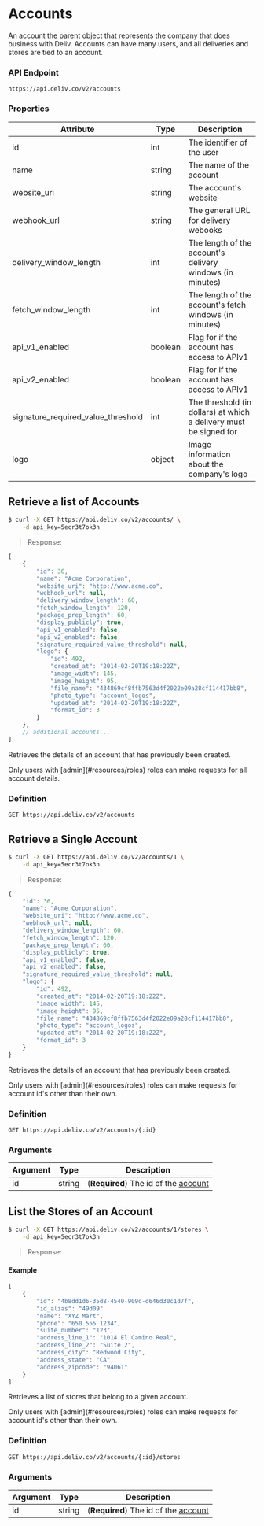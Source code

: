 # Accounts

An account the parent object that represents the company that does business 
with Deliv. Accounts can have many users, and all deliveries and stores are 
tied to an account. 

### API Endpoint
`https://api.deliv.co/v2/accounts`

### Properties

|Attribute           |Type       |Description       |
|--------------------|-----------|------------------|
|id                       |int        |The identifier of the user |
|name                     |string     |The name of the account    |
|website\_uri             |string     |The account's website      |
|webhook\_url             |string     |The general URL for delivery webooks |
|delivery\_window\_length |int        |The length of the account's delivery windows (in minutes) |
|fetch\_window\_length    |int        |The length of the account's fetch windows (in minutes) |
|api\_v1\_enabled         |boolean    |Flag for if the account has access to APIv1 |
|api\_v2\_enabled         |boolean    |Flag for if the account has access to APIv1 |
|signature_required_value_threshold|int|The threshold (in dollars) at which a delivery must be signed for |
|logo                     |object     |Image information about the company's logo |

## Retrieve a list of Accounts

```bash
$ curl -X GET https://api.deliv.co/v2/accounts/ \
    -d api_key=5ecr3t7ok3n
```

> Response:

```javascript
[
    {
        "id": 36,
        "name": "Acme Corporation",
        "website_uri": "http://www.acme.co",
        "webhook_url": null,
        "delivery_window_length": 60,
        "fetch_window_length": 120,
        "package_prep_length": 60,
        "display_publicly": true,
        "api_v1_enabled": false,
        "api_v2_enabled": false,
        "signature_required_value_threshold": null,
        "logo": {
            "id": 492,
            "created_at": "2014-02-20T19:18:22Z",
            "image_width": 145,
            "image_height": 95,
            "file_name": "434869cf8ffb7563d4f2022e09a28cf114417bb8",
            "photo_type": "account_logos",
            "updated_at": "2014-02-20T19:18:22Z",
            "format_id": 3
        }
    },
    // additional accounts...
]
```

Retrieves the details of an account that has previously been created.

<aside class="warning">
    Only users with [admin](#resources/roles) roles can make requests for 
    all account details.
</aside>

### Definition
`GET https://api.deliv.co/v2/accounts`


## Retrieve a Single Account

```bash
$ curl -X GET https://api.deliv.co/v2/accounts/1 \
    -d api_key=5ecr3t7ok3n
```

> Response:

```javascript
{
    "id": 36,
    "name": "Acme Corporation",
    "website_uri": "http://www.acme.co",
    "webhook_url": null,
    "delivery_window_length": 60,
    "fetch_window_length": 120,
    "package_prep_length": 60,
    "display_publicly": true,
    "api_v1_enabled": false,
    "api_v2_enabled": false,
    "signature_required_value_threshold": null,
    "logo": {
        "id": 492,
        "created_at": "2014-02-20T19:18:22Z",
        "image_width": 145,
        "image_height": 95,
        "file_name": "434869cf8ffb7563d4f2022e09a28cf114417bb8",
        "photo_type": "account_logos",
        "updated_at": "2014-02-20T19:18:22Z",
        "format_id": 3
    }
}
```

Retrieves the details of an account that has previously been created.

<aside class="warning">
    Only users with [admin](#resources/roles) roles can make requests for 
    account id's other than their own.
</aside>

### Definition
`GET https://api.deliv.co/v2/accounts/{:id}`

### Arguments

|Argument    |Type       |Description       |
|------------|-----------|------------------|
|id          |string     |(**Required**) The id of the [account](#accounts)|

## List the Stores of an Account

```bash
$ curl -X GET https://api.deliv.co/v2/accounts/1/stores \
    -d api_key=5ecr3t7ok3n
```

> Response:

#### Example
```javascript
[
    {
        "id": "4b8dd1d6-35d8-4540-909d-d646d30c1d7f",
        "id_alias": "49d09"
        "name": "XYZ Mart",
        "phone": "650 555 1234",
        "suite_number": "123",
        "address_line_1": "1014 El Camino Real",
        "address_line_2": "Suite 2",
        "address_city": "Redwood City",
        "address_state": "CA",
        "address_zipcode": "94061"
    }
]
```

Retrieves a list of stores that belong to a given account.

<aside class="warning">
    Only users with [admin](#resources/roles) roles can make requests for 
    account id's other than their own.
</aside>

### Definition
`GET https://api.deliv.co/v2/accounts/{:id}/stores`

### Arguments

|Argument    |Type       |Description       |
|------------|-----------|------------------|
|id          |string     |(**Required**) The id of the [account](#accounts)|
